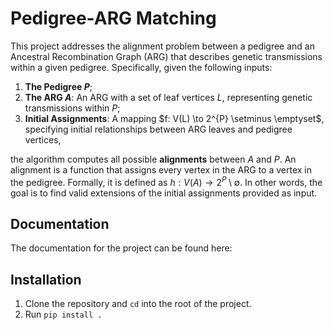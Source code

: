 # Pedigree-ARG Matching

This project addresses the alignment problem between a pedigree and an Ancestral Recombination Graph (ARG) that describes genetic transmissions within a given pedigree. Specifically, given the following inputs:

1. **The Pedigree $P$**;
2. **The ARG $A$**: An ARG with a set of leaf vertices $L$, representing genetic transmissions within $P$;
3. **Initial Assignments**: A mapping $f: V(L) \to 2^{P} \setminus \emptyset\$, specifying initial relationships between ARG leaves and pedigree vertices,

the algorithm computes all possible **alignments** between $A$ and $P$. An alignment is a function that assigns every vertex in the ARG to a vertex in the pedigree. 
Formally, it is defined as $h: V(A) \to 2^{P} \setminus \emptyset$. 
In other words, the goal is to find valid extensions of the initial assignments provided as input.

## Documentation

The documentation for the project can be found here: 

## Installation

1. Clone the repository and `cd` into the root of the project.
2. Run `pip install .`
